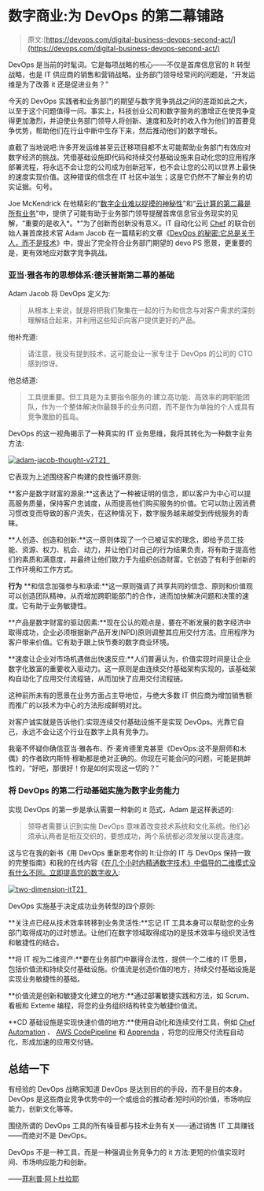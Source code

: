 # 数字商业:为 DevOps 的第二幕铺路

> 原文:[https://devops.com/digital-business-devops-second-act/](https://devops.com/digital-business-devops-second-act/)

DevOps 是当前的时髦词。它是每项战略的核心——不仅是首席信息官的 It 转型战略，也是 IT 供应商的销售和营销战略。业务部门领导经常问的问题是，“开发运维是为了改善 it 还是促进业务？”

今天的 DevOps 实践者和业务部门的期望与数字竞争挑战之间的差距如此之大，以至于这个问题值得一问。事实上，科技创业公司和数字服务的激增正在使竞争变得更加激烈，并迫使业务部门领导人将创新、速度和及时的收入作为他们的首要竞争优势，帮助他们在行业中断中生存下来，然后推动他们的数字增长。

直截了当地说吧:许多开发运维甚至云迁移项目都不太可能帮助业务部门有效应对数字经济的挑战。凭借基础设施即代码和持续交付基础设施来自动化您的应用程序部署流程，将永远不会让您的公司成为创新冠军，也不会让您的公司以世界上最快的速度实现价值。这种错误的信念在 IT 社区中滋生；这是它仍然不了解业务的切实证据。句号。

Joe McKendrick 在他精彩的“[数字企业难以捉摸的神秘性](https://www.forbes.com/sites/joemckendrick/2015/09/29/the-elusive-mystique-of-the-digital-enterprise/#1e400007a092)”和“[云计算的第二幕是所有业务](https://www.forbes.com/sites/joemckendrick/2014/06/09/cloud-computings-second-act-is-all-business/#9a5d5b15dd8d)”中，提供了可能有助于业务部门领导提醒首席信息官业务现实的见解，“重要的是收入*。*“为了创新而创新没有意义。IT 自动化公司 [Chef](https://www.chef.io/) 的联合创始人兼首席技术官 Adam Jacob 在一篇精彩的文章《[DevOps 的秘密:它总是关于人，而不是技术](http://readwrite.com/2015/07/29/devops-people-not-technology/)》中，提出了完全符合业务部门期望的 devo PS 愿景，更重要的是，更有效地应对数字竞争挑战。

### 亚当·雅各布的思想体系:德沃普斯第二幕的基础

Adam Jacob 将 DevOps 定义为:

> 从根本上来说，就是将把我们聚集在一起的行为和信念与对客户需求的深刻理解结合起来，并利用这些知识向客户提供更好的产品。

他补充道:

> 请注意，我没有提到技术，这可能会让一家专注于 DevOps 的公司的 CTO 感到惊讶。

他总结道:

> 工具很重要。但工具是为主要指令服务的:建立高功能、高效率的跨职能团队，作为一个整体解决你最棘手的业务问题，而不是作为单独的个人或具有竞争激励的孤岛。

DevOps 的这一视角揭示了一种真实的 IT 业务思维，我将其转化为一种数字业务方法:

[![adam-jacob-thought-v2](../Images/c9037e5f39a7bb0c6a89a7ce8aac0ccf.png)T2】](https://www.itaasnow.com/)

它表现为上述围绕客户构建的良性循环原则:

**客户是数字财富的源泉:**这表达了一种被证明的信念，即以客户为中心可以提高服务质量，保持客户忠诚度，从而提高他们购买服务的价值。它可以防止因消费习惯改变而导致的客户流失，在这种情况下，数字服务越来越受到传统服务的青睐。

**人创造、创造和创新:**这一原则体现了一个已被证实的理念，即给予员工技能、资源、权力、机会、动力，并让他们对自己的行为结果负责，将有助于提高他们的素质和满意度，并最终让他们致力于为组织创造财富。它创造了有利于创新的工作环境和工作方式。

**行为** **和信念加强参与和承诺:**这一原则强调了共享共同的信念、原则和价值观可以创造团队精神，从而增加跨职能部门的合作，进而加快解决问题和决策的速度。它有助于业务敏捷性。

**产品是数字财富的驱动因素:**现在公认的观点是，要在不断发展的数字经济中取得成功，企业必须根据新产品开发(NPD)原则调整其应用交付方法。应用程序为客户带来价值。它有助于跟上快节奏的数字商业环境。

**速度让企业对市场机遇做出快速反应:**人们普遍认为，价值实现时间是让企业数字化致富的重要收入驱动力。这一原则是由连续交付基础架构实现的，该基础架构自动化了应用交付流程链，从而加快了应用交付流程链。

这种前所未有的愿景在业务方面占主导地位，与绝大多数 IT 供应商为增加销售额而推广的以技术为中心的方法形成鲜明对比。

对客户诚实就是告诉他们:实现连续交付基础设施不是实现 DevOps。光靠它自己，永远不会让这个行业在数字上具有竞争力。

我毫不怀疑你确信亚当·雅各布、乔·麦肯德里克甚至《DevOps:这不是厨师和木偶》的作者欧内斯特·穆勒都是绝对正确的。你现在可能会问的问题，可能是挑衅性的，“好吧，那很好！你是如何实现这一切的？”

### 将 DevOps 的第二行动基础实施为数字业务能力

实现 DevOps 的第一步是承认需要一种新的 it 范式，Adam 是这样表述的:

> 领导者需要认识到实施 DevOps 意味着改变技术系统和文化系统。他们必须承认两者是相互交织的，要想成功，两个系统都必须发展以提高速度。

这与它在我的新书《用 DevOps 重新思考你的 It:让你的 IT 与 DevOps 保持一致的完整指南》和我的在线内容《[在几个小时内精通数字技术》中倡导的二维模式没有什么不同。立即提高您的数字收入](https://www.itaasnow.com/):

[![two-dimension-it](../Images/dfca2ffa0b9b81aa1f678e19922c2630.png)T2】](https://www.itaasnow.com/)

DevOps 实施基于决定成功业务转型的四个原则:

**关注点已经从技术效率转移到业务灵活性:**忘记 IT 工具本身可以帮助您的业务部门取得成功的过时想法。让他们在数字领域取得成功的是技术效率与组织灵活性和敏捷性的结合。

**将 IT 视为二维资产:**要在业务部门中赢得合法性，提供一个二维的 IT 愿景，包括价值流和持续交付基础设施。价值流是创造价值的地方，持续交付基础设施是实现业务敏捷性的基础。

**价值流是创新和敏捷文化建立的地方:**通过部署敏捷实践和方法，如 Scrum、看板和 Exteme 编程，将您的业务组织结构转变为敏捷价值流。

**CD 基础设施是实现快速价值的地方:**使用自动化和连续交付工具，例如 [Chef Automation](https://www.chef.io/chef/) 、 [AWS CodePipeline](https://aws.amazon.com/) 和 [Apprenda](https://apprenda.com/) ，将您的应用交付流程自动化，形成加速的应用交付链。

## 总结一下

有经验的 DevOps 战略家知道 DevOps 是达到目的的手段，而不是目的本身。DevOps 是这些商业竞争优势中的一个或组合的推动者:短时间的价值，市场响应能力，创新文化等等。

围绕所谓的 DevOps 工具的所有噪音都与技术业务有关——通过销售 IT 工具赚钱——而绝对不是 DevOps。

DevOps 不是一种工具，而是一种强调业务竞争力的 it 方法:更短的价值实现时间、市场响应能力和创新。

——[菲利普·阿卜杜拉耶](https://devops.com/author/pabdoulaye/)